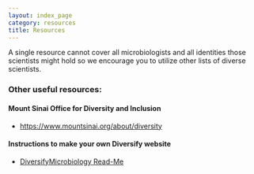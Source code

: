 ```yaml
---
layout: index_page
category: resources
title: Resources
---
```


A single resource cannot cover all microbiologists and all identities those scientists might hold so we encourage you to utilize other lists of diverse scientists.

### Other useful resources:

#### Mount Sinai Office for Diversity and Inclusion
* https://www.mountsinai.org/about/diversity

#### Instructions to make your own Diversify website
* [DiversifyMicrobiology Read-Me](https://github.com/diversifymicrobiology/DiversifyMicrobiology.github.io)
